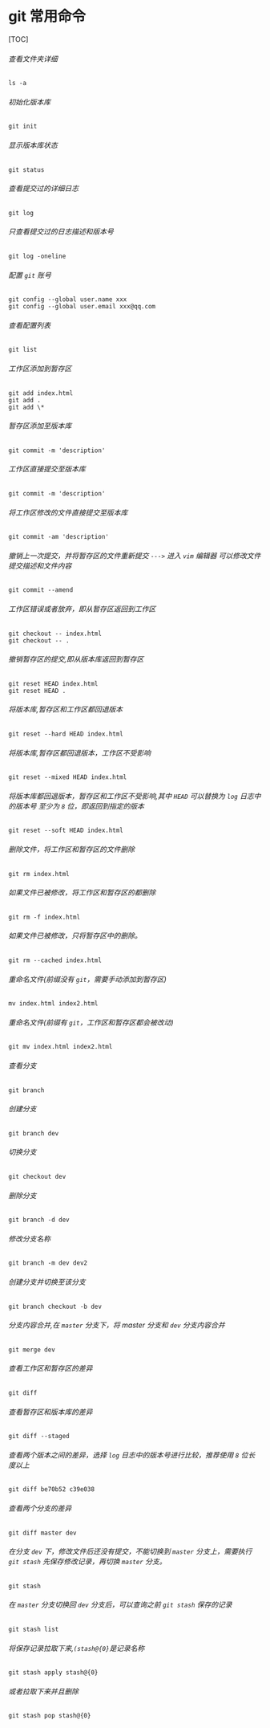# git 常用命令

[TOC]

###### 查看文件夹详细

```Shell
ls -a
```

###### 初始化版本库

```Shell
git init
```

###### 显示版本库状态

```Shell
git status
```

###### 查看提交过的详细日志

```Shell
git log
```

###### 只查看提交过的日志描述和版本号

```Shell
git log -oneline
```

###### 配置 `git` 账号

```Shell
git config --global user.name xxx
git config --global user.email xxx@qq.com
```

###### 查看配置列表

```Shell
git list
```

###### 工作区添加到暂存区

```Shell
git add index.html
git add .
git add \*
```

###### 暂存区添加至版本库

```Shell
git commit -m 'description'
```

###### 工作区直接提交至版本库

```Shell
git commit -m 'description'
```

###### 将工作区修改的文件直接提交至版本库

```Shell
git commit -am 'description'
```

###### 撤销上一次提交，并将暂存区的文件重新提交 `--->` 进入 `vim` 编辑器 可以修改文件提交描述和文件内容

```Shell
git commit --amend
```

###### 工作区错误或者放弃，即从暂存区返回到工作区

```Shell
git checkout -- index.html
git checkout -- .
```

###### 撤销暂存区的提交,即从版本库返回到暂存区

```Shell
git reset HEAD index.html
git reset HEAD .
```

###### 将版本库,暂存区和工作区都回退版本

```Shell
git reset --hard HEAD index.html
```

###### 将版本库,暂存区都回退版本，工作区不受影响

```Shell
git reset --mixed HEAD index.html
```

###### 将版本库都回退版本，暂存区和工作区不受影响,其中 `HEAD` 可以替换为 `log` 日志中的版本号 至少为 `8` 位，即返回到指定的版本

```Shell
git reset --soft HEAD index.html
```

###### 删除文件，将工作区和暂存区的文件删除

```Shell
git rm index.html
```

###### 如果文件已被修改，将工作区和暂存区的都删除

```Shell
git rm -f index.html
```

###### 如果文件已被修改，只将暂存区中的删除。

```Shell
git rm --cached index.html
```

###### 重命名文件(前缀没有 `git`，需要手动添加到暂存区)

```Shell
mv index.html index2.html
```

###### 重命名文件(前缀有 `git`，工作区和暂存区都会被改动)

```Shell
git mv index.html index2.html
```

###### 查看分支

```Shell
git branch
```

###### 创建分支

```Shell
git branch dev
```

###### 切换分支

```Shell
git checkout dev
```

###### 删除分支

```Shell
git branch -d dev
```

###### 修改分支名称

```Shell
git branch -m dev dev2
```

###### 创建分支并切换至该分支

```Shell
git branch checkout -b dev
```

###### 分支内容合并,在 `master` 分支下，将 master 分支和 `dev` 分支内容合并

```Shell
git merge dev
```

###### 查看工作区和暂存区的差异

```Shell
git diff
```

###### 查看暂存区和版本库的差异

```Shell
git diff --staged
```

###### 查看两个版本之间的差异，选择 `log` 日志中的版本号进行比较，推荐使用 `8` 位长度以上

```Shell
git diff be70b52 c39e038
```

###### 查看两个分支的差异

```Shell
git diff master dev
```

###### 在分支 `dev` 下，修改文件后还没有提交，不能切换到 `master` 分支上，需要执行 `git stash` 先保存修改记录，再切换 `master` 分支。

```Shell
git stash
```

###### 在 `master` 分支切换回 `dev` 分支后，可以查询之前 `git stash` 保存的记录

```Shell
git stash list
```

###### 将保存记录拉取下来,`(stash@{0}`是记录名称

```Shell
git stash apply stash@{0}
```

###### 或者拉取下来并且删除

```Shell
git stash pop stash@{0}
```
